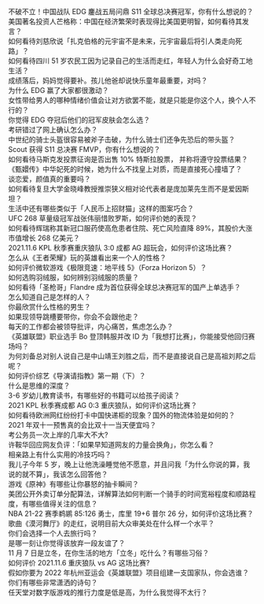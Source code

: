 不破不立！中国战队 EDG 鏖战五局问鼎 S11 全球总决赛冠军，你有什么想说的？  
美国著名投资人芒格称：中国在经济繁荣时表现得比美国更明智，如何看待其发言？  
如何看待刘慈欣说「扎克伯格的元宇宙不是未来，元宇宙最后将引人类走向死路」？  
如何看待四川 51 岁农民工因为记录自己的生活而走红，年轻人为什么会好奇工地生活？  
成绩落后，妈妈觉得要补。孩儿他爸却说快乐童年最重要，对吗？  
为什么 EDG 赢了大家都很激动？  
女性带给男人的哪种情绪价值会让对方欲罢不能，就是只能是你这个人，换个人不行的？  
你觉得 EDG 夺冠后他们的冠军皮肤会怎么选？  
考研错过了网上确认怎么办？  
中世纪的骑士头盔很容易被斧子击破，为什么骑士们还争先恐后的带头盔？  
Scout 获得 S11 总决赛 FMVP，你有什么想说的？  
如何看待马斯克发投票征询是否出售 10% 特斯拉股票， 并称将遵守投票结果？  
《甄嬛传》中华妃死的时候，她为什么不找皇上对质，而是直接死心撞墙了？  
谈恋爱，颜值真的重要吗？  
如何看待复旦大学金晓峰教授推崇狭义相对论代表者是庞加莱先生而不是爱因斯坦？  
生活中还有哪些类似于「人民币上招财猫」这样的图案巧合？  
UFC 268 草量级冠军战张伟丽惜败罗斯，如何评价她的表现？  
如何看待辉瑞称其新冠口服药使高危患者住院、死亡风险直降 89%，其股价大涨市值增长 268 亿美元？  
2021.11.6 KPL 秋季赛重庆狼队 3:0 成都 AG 超玩会，如何评价这场比赛？  
怎么从《王者荣耀》玩的英雄看出来一个人的性格？  
如何评价微软游戏《极限竞速：地平线 5》（Forza Horizon 5）？  
如何选购羽绒服，如何辨别羽绒服的质量？  
如何看待「圣枪哥」Flandre 成为首位获得全球总决赛冠军的国产上单选手？  
怎么知道自己是怎样的人？  
你最欣赏什么性格的男生？  
如果现领导跳槽要带你，你会不会跟他走？  
每天的工作都会被领导批评，内心痛苦，焦虑怎么办？  
《英雄联盟》职业选手 Bo 登顶韩服并改 ID 为「我想打比赛」，你能接受他回归赛场吗？  
为何刘备总对别人说自己是中山靖王刘胜之后，而不是直接说自己是高祖刘邦之后呢？  
如何评价综艺《导演请指教》第一期（下）？  
什么是思维的深度？  
3-6 岁幼儿教育读书，有哪些好的书籍可以给孩子阅读？  
2021 KPL 秋季赛成都 AG 0:3 重庆狼队，如何评价这场比赛？  
如何看待欧洲网红纷纷打卡中国快递柜的现象？国外的物流体验是如何的？  
2021 年双十一预售真的会比双十一当天便宜吗？  
考公务员一次上岸的几率大不大?  
许鞍华回应网友负评：「如果早知道网友的力量会换角」，你怎么看？  
相亲路上有什么实用的冷技巧吗？  
我儿子今年 5 岁，晚上让他洗澡睡觉他不愿意，并且问我「为什么你说的算，我说的就不算」，我该怎么回答他？  
游戏《原神》有哪些让你暴怒的抽卡瞬间？  
美团公开外卖订单分配算法，详解算法如何判断一个骑手的时间宽裕程度和顺路程度，有哪些值得关注的信息？  
NBA 21-22 赛季鹈鹕 85:126 勇士，库里 19+6 普尔 26 分，如何评价这场比赛？  
歌曲《漠河舞厅》的走红，说明目前大众审美处在什么样一个水平？  
你们会选择一个人去旅行吗？  
是哪一刻让你觉得该放弃一段友谊了？  
11 月 7 日是立冬，在你生活的地方「立冬」吃什么？有哪些习俗？  
如何评价 2021.11.6 重庆狼队 vs  AG 这场比赛?  
假如你要为 2022 年杭州亚运会《英雄联盟》项目组建一支国家队，你会选谁？  
你们有哪些非常潇洒的诗句？  
任天堂对数字版游戏的推行力度是低是高，为什么我觉得不太行？  

